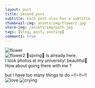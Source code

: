 ```yaml
---
layout: post
title: Second post
subtitle: Each post also has a subtitle
thumbnail-img: assets/img/flower2.jpg
share-img: /assets/img/path.jpg
tags: [blog, post, posting]
comments: true
---
```


![flower](https://user-images.githubusercontent.com/126739223/227748682-eafba914-4652-41aa-8248-fdbdaac09c82.jpg)  
![flower2](https://user-images.githubusercontent.com/126739223/227754493-ca32aa89-b61d-4c34-bc63-aa336a58c0c3.jpg)
🌸spring🌸 is already here.  
I took photos at my university!
beautiful🌸  
How about going there with me ?

but I have too many things to do ~!!~!!~!!  
![love](https://user-images.githubusercontent.com/126739223/227749112-d7f459ce-6c7c-4a66-8bac-dad2310fe744.png)
![crying](https://user-images.githubusercontent.com/126739223/227748785-e8c665c1-4db1-4883-8ec7-1ec9e0581cd4.jpg)






